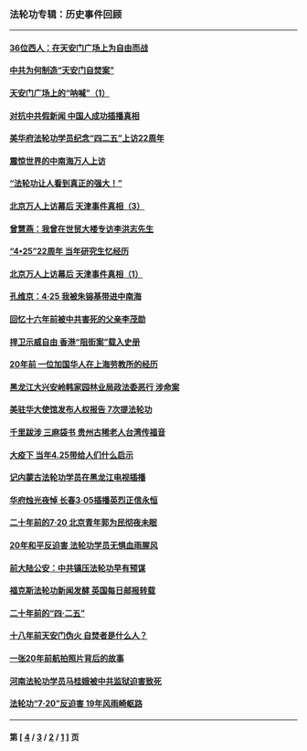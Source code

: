 ### 法轮功专辑：历史事件回顾
---
#### [36位西人：在天安门广场上为自由而战](../../pages/nf5793/n13390029.md?11230430) 
#### [中共为何制造“天安门自焚案”](../../pages/nf5793/n13183270.md?11230430) 
#### [天安门广场上的“呐喊”（1）](../../pages/nf5793/n13105277.md?11230430) 
#### [对抗中共假新闻 中国人成功插播真相](../../pages/nf5793/n12910618.md?11230430) 
#### [美华府法轮功学员纪念“四二五”上访22周年](../../pages/nf5793/n12904445.md?11230430) 
#### [震惊世界的中南海万人上访](../../pages/nf5793/n12903976.md?11230430) 
#### [“法轮功让人看到真正的强大！”](../../pages/nf5793/n12903195.md?11230430) 
#### [北京万人上访幕后 天津事件真相（3）](../../pages/nf5793/n12902807.md?11230430) 
#### [曾慧燕：我曾在世贸大楼专访李洪志先生](../../pages/nf5793/n12898729.md?11230430) 
#### [“4•25”22周年 当年研究生忆经历](../../pages/nf5793/n12894152.md?11230430) 
#### [北京万人上访幕后 天津事件真相（1）](../../pages/nf5793/n12885174.md?11230430) 
#### [孔维京：4·25 我被朱镕基带进中南海](../../pages/nf5793/n12864987.md?11230430) 
#### [回忆十六年前被中共害死的父亲李茂勋](../../pages/nf5793/n12880270.md?11230430) 
#### [捍卫示威自由 香港“阻街案”载入史册](../../pages/nf5793/n12811245.md?11230430) 
#### [20年前 一位加国华人在上海劳教所的经历](../../pages/nf5793/n12707932.md?11230430) 
#### [黑龙江大兴安岭韩家园林业局政法委恶行 涉命案](../../pages/nf5793/n12622815.md?11230430) 
#### [美驻华大使馆发布人权报告 7次提法轮功](../../pages/nf5793/n12520541.md?11230430) 
#### [千里跋涉 三麻袋书 贵州古稀老人台湾传福音](../../pages/nf5793/n12198750.md?11230430) 
#### [大疫下 当年4.25带给人们什么启示](../../pages/nf5793/n12058565.md?11230430) 
#### [记内蒙古法轮功学员在黑龙江电视插播](../../pages/nf5793/n11699194.md?11230430) 
#### [华府烛光夜悼 长春3·05插播英烈正信永恒](../../pages/nf5793/n11397432.md?11230430) 
#### [二十年前的7·20 北京青年郭为民彻夜未眠](../../pages/nf5793/n11354195.md?11230430) 
#### [20年和平反迫害 法轮功学员无惧血雨腥风](../../pages/nf5793/n11348279.md?11230430) 
#### [前大陆公安：中共镇压法轮功早有预谋](../../pages/nf5793/n11352168.md?11230430) 
#### [福克斯法轮功新闻发酵  英国每日邮报转载](../../pages/nf5793/n11285952.md?11230430) 
#### [二十年前的“四·二五”](../../pages/nf5793/n11207639.md?11230430) 
#### [十八年前天安门伪火 自焚者是什么人？](../../pages/nf5793/n10996556.md?11230430) 
#### [一张20年前航拍照片背后的故事](../../pages/nf5793/n10693797.md?11230430) 
#### [河南法轮功学员马桂娥被中共监狱迫害致死](../../pages/nf5793/n10684974.md?11230430) 
#### [法轮功“7‧20”反迫害 19年风雨崎岖路](../../pages/nf5793/n10570834.md?11230430) 

---
#### 第 [ [4](./4.md?11230430) / [3](./3.md?11230430) / [2](./2.md?11230430) / [1](./1.md?11230430) ] 页
